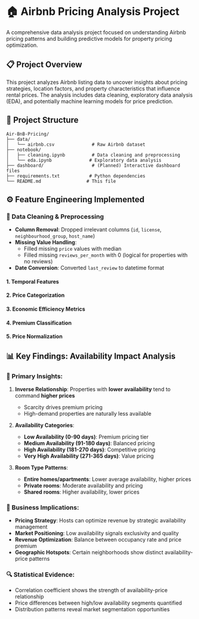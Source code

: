 # 🏠 Airbnb Pricing Analysis Project

A comprehensive data analysis project focused on understanding Airbnb pricing patterns and building predictive models for property pricing optimization.

## 📋 Project Overview

This project analyzes Airbnb listing data to uncover insights about pricing strategies, location factors, and property characteristics that influence rental prices. The analysis includes data cleaning, exploratory data analysis (EDA), and potentially machine learning models for price prediction.

## 📁 Project Structure

```
Air-BnB-Pricing/
├── data/
│   └── airbnb.csv              # Raw Airbnb dataset
├── notebook/
│   ├── cleaning.ipynb          # Data cleaning and preprocessing
│   └── eda.ipynb              # Exploratory data analysis
├── dashboard/                  # (Planned) Interactive dashboard files
├── requirements.txt           # Python dependencies
└── README.md                 # This file
```
## ⚙️ Feature Engineering Implemented

### 🔧 Data Cleaning & Preprocessing
- **Column Removal**: Dropped irrelevant columns (`id`, `license`, `neighbourhood_group`, `host_name`)
- **Missing Value Handling**:
  - Filled missing `price` values with median
  - Filled missing `reviews_per_month` with 0 (logical for properties with no reviews)
- **Date Conversion**: Converted `last_review` to datetime format

#### 1. **Temporal Features**
#### 2. **Price Categorization**
#### 3. **Economic Efficiency Metrics**
#### 4. **Premium Classification**
#### 5. **Price Normalization**

## 📊 Key Findings: Availability Impact Analysis

### 🎯 Primary Insights:

1. **Inverse Relationship**: Properties with **lower availability** tend to command **higher prices**
   - Scarcity
 drives premium pricing
   - High-demand properties are naturally less available

2. **Availability Categories**:
   - **Low Availability (0-90 days)**: Premium pricing tier
   - **Medium Availability (91-180 days)**: Balanced pricing
   - **High Availability (181-270 days)**: Competitive pricing
   - **Very High Availability (271-365 days)**: Value pricing

3. **Room Type Patterns**:
   - **Entire homes/apartments**: Lower average availability, higher prices
   - **Private rooms**: Moderate availability and pricing
   - **Shared rooms**: Higher availability, lower prices

### 💼 Business Implications:

- **Pricing Strategy**: Hosts can optimize revenue by strategic availability management
- **Market Positioning**: Low availability signals exclusivity and quality
- **Revenue Optimization**: Balance between occupancy rate and price premium
- **Geographic Hotspots**: Certain neighborhoods show distinct availability-price patterns

### 🔍 Statistical Evidence:
- Correlation coefficient shows the strength of availability-price relationship
- Price differences between high/low availability segments quantified
- Distribution patterns reveal market segmentation opportunities